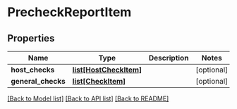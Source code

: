 # PrecheckReportItem

## Properties
Name | Type | Description | Notes
------------ | ------------- | ------------- | -------------
**host_checks** | [**list[HostCheckItem]**](HostCheckItem.md) |  | [optional] 
**general_checks** | [**list[CheckItem]**](CheckItem.md) |  | [optional] 

[[Back to Model list]](../README.md#documentation-for-models) [[Back to API list]](../README.md#documentation-for-api-endpoints) [[Back to README]](../README.md)

